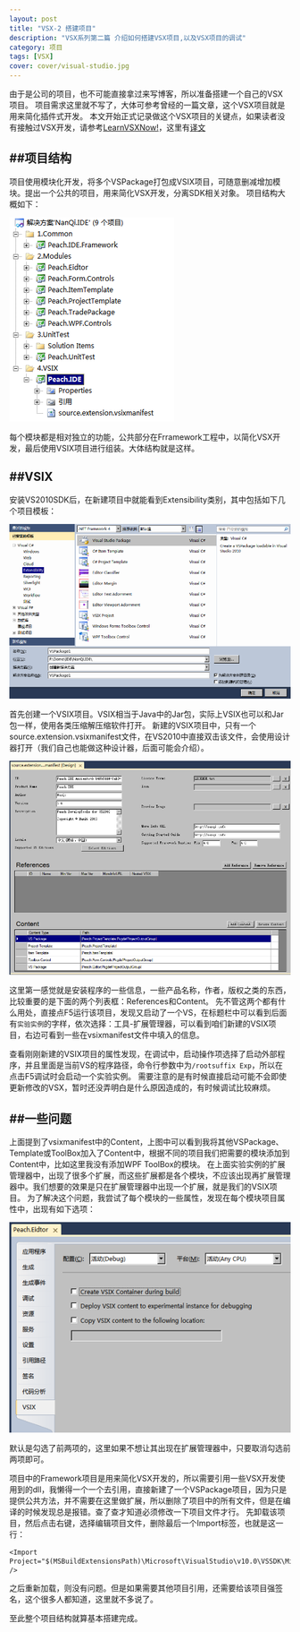 ```yaml
---
layout: post
title: "VSX-2 搭建项目"
description: "VSX系列第二篇 介绍如何搭建VSX项目,以及VSX项目的调试"
category: 项目
tags: [VSX]
cover: cover/visual-studio.jpg
---
```


由于是公司的项目，也不可能直接拿过来写博客，所以准备搭建一个自己的VSX项目。
项目需求这里就不写了，大体可参考曾经的一篇文章，这个VSX项目就是用来简化插件式开发。
本文开始正式记录做这个VSX项目的关键点，如果读者没有接触过VSX开发，请参考[LearnVSXNow!](http://dotneteers.net/blogs/divedeeper/archive/tags/VSX/default.aspx)，这里有[译文](http://www.cnblogs.com/default/category/236615.html)

##项目结构
---

项目使用模块化开发，将多个VSPackage打包成VSIX项目，可随意删减增加模块。提出一个公共的项目，用来简化VSX开发，分离SDK相关对象。
项目结构大概如下：

![Struct](image/project/vsx/struct.png)

每个模块都是相对独立的功能，公共部分在Frramework工程中，以简化VSX开发，最后使用VSIX项目进行组装。大体结构就是这样。

##VSIX
---

安装VS2010SDK后，在新建项目中就能看到Extensibility类别，其中包括如下几个项目模板：  

![Extensibility](image/project/vsx/extensibility.png)

首先创建一个VSIX项目。VSIX相当于Java中的Jar包，实际上VSIX也可以和Jar包一样，使用各类压缩解压缩软件打开。
新建的VSIX项目中，只有一个source.extension.vsixmanifest文件，在VS2010中直接双击该文件，会使用设计器打开（我们自己也能做这种设计器，后面可能会介绍）。

![vsixmanifest](image/project/vsx/vsixmanifest.png)

这里第一感觉就是安装程序的一些信息，一些产品名称，作者，版权之类的东西，比较重要的是下面的两个列表框：References和Content。
先不管这两个都有什么用处，直接点F5运行该项目，发现又启动了一个VS，在标题栏中可以看到后面有`实验实例`的字样，依次选择：工具-扩展管理器，可以看到咱们新建的VSIX项目，右边可看到一些在vsixmanifest文件中填入的信息。

查看刚刚新建的VSIX项目的属性发现，在调试中，启动操作项选择了启动外部程序，并且里面是当前VS的程序路径，命令行参数中为`/rootsuffix Exp`，所以在点击F5调试时会启动一个实验实例。
需要注意的是有时候直接启动可能不会即使更新修改的VSX，暂时还没弄明白是什么原因造成的，有时候调试比较麻烦。

##一些问题
---

上面提到了vsixmanifest中的Content，上图中可以看到我将其他VSPackage、Template或ToolBox加入了Content中，根据不同的项目我们把需要的模块添加到Content中，比如这里我没有添加WPF ToolBox的模块。
在上面实验实例的扩展管理器中，出现了很多个扩展，而这些扩展都是各个模块，不应该出现再扩展管理器中。我们想要的效果是只在扩展管理器中出现一个扩展，就是我们的VSIX项目。
为了解决这个问题，我尝试了每个模块的一些属性，发现在每个模块项目属性中，出现有如下选项：

![vsixproperty](image/project/vsx/vsixproperty.png)

默认是勾选了前两项的，这里如果不想让其出现在扩展管理器中，只要取消勾选前两项即可。

项目中的Framework项目是用来简化VSX开发的，所以需要引用一些VSX开发使用到的dll，我懒得一个一个去引用，直接新建了一个VSPackage项目，因为只是提供公共方法，并不需要在这里做扩展，所以删除了项目中的所有文件，但是在编译的时候发现总是报错。查了查才知道必须修改一下项目文件才行。
先卸载该项目，然后点击右键，选择编辑项目文件，删除最后一个Import标签，也就是这一行：

    <Import Project="$(MSBuildExtensionsPath)\Microsoft\VisualStudio\v10.0\VSSDK\Microsoft.VsSDK.targets" />

之后重新加载，则没有问题。但是如果需要其他项目引用，还需要给该项目强签名，这个很多人都知道，这里就不多说了。

至此整个项目结构就算基本搭建完成。

